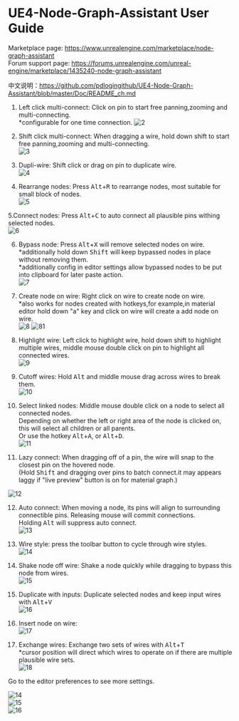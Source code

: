 # UE4-Node-Graph-Assistant User Guide

Marketplace page: https://www.unrealengine.com/marketplace/node-graph-assistant  
Forum support page: https://forums.unrealengine.com/unreal-engine/marketplace/1435240-node-graph-assistant  

中文说明：https://github.com/pdlogingithub/UE4-Node-Graph-Assistant/blob/master/Doc/README_ch.md  

1. Left click multi-connect: Click on pin to start free panning,zooming and multi-connecting.  
*configurable for one time connection.
![2](Resource/1.4/click_pan_multi-connect.gif)

2. Shift click multi-connect: When dragging a wire, hold down shift to start free panning,zooming and multi-connecting.  
![3](Resource/1.4/shift_pan_multi-connect.gif)

3. Dupli-wire: Shift click or drag on pin to duplicate wire.  
![4](Resource/1.4/dupli_wire.gif)

4. Rearrange nodes: Press <kbd>Alt</kbd>+<kbd>R</kbd> to rearrange nodes, most suitable for small block of nodes.   
![5](Resource/1.4/rearrange.gif)

5.Connect nodes: Press <kbd>Alt</kbd>+<kbd>C</kbd> to auto connect all plausible pins withing selected nodes.  
![6](Resource/connectnodes.gif)  

6. Bypass node: Press <kbd>Alt</kbd>+<kbd>X</kbd> will remove selected nodes on wire.  
*additionally hold down <kbd>Shift</kbd> will keep bypassed nodes in place without removing them.  
*additionally config in editor settings allow bypassed nodes to be put into clipboard for later paste action.  
![7](Resource/1.4/bypass.gif)

7. Create node on wire: Right click on wire to create node on wire.  
*also works for nodes created with hotkeys,for example,in material editor hold down "a" key and click on wire will create a add node on wire.  
![8](Resource/1.4/insert.gif)
![81](Resource/insertnodehotkey.gif)

8. Highlight wire: Left click to highlight wire, hold down shift to highlight multiple wires, middle mouse double click on pin to highlight all connected wires.  
![9](Resource/1.4/highlight.gif)

9. Cutoff wires: Hold <kbd>Alt</kbd> and middle mouse drag across wires to break them.  
![10](Resource/1.4/cutoff.gif)

10. Select linked nodes: Middle mouse double click on a node to select all connected nodes.  
Depending on whether the left or right area of the node is clicked on, this will select all children or all parents.  
Or use the hotkey <kbd>Alt</kbd>+<kbd>A</kbd>, or <kbd>Alt</kbd>+<kbd>D</kbd>.  
![11](Resource/1.4/select_linked.gif)

11. Lazy connect: When dragging off of a pin, the wire will snap to the closest pin on the hovered node.  
(Hold <kbd>Shift</kbd> and dragging over pins to batch connect.it may appears laggy if "live preview" button is on for material graph.) 
 
 ![12](Resource/1.5/lazy_connect.gif)
 
12. Auto connect: When moving a node, its pins will align to surrounding connectible pins. Releasing mouse will commit connections.  
Holding <kbd>Alt</kbd> will suppress auto connect.   
![13](Resource/1.5/auto_connect.gif)

13. Wire style: press the toolbar button to cycle through wire styles.  
![14](Resource/1.5/wire_style.gif)

14. Shake node off wire: Shake a node quickly while dragging to bypass this node from wires.  
![15](Resource/1.6/shake_node_off_wire.gif)

15. Duplicate with inputs: Duplicate selected nodes and keep input wires with <kbd>Alt</kbd>+<kbd>V</kbd>  
![16](Resource/1.6/dupli_node_with_input.gif)

16. Insert node on wire:  
![17](Resource/1.6/insert_node_on_wire.gif)

17.  Exchange wires: Exchange two sets of wires with <kbd>Alt</kbd>+<kbd>T</kbd>  
*cursor position will direct which wires to operate on if there are multiple plausible wire sets.  
![18](Resource/1.6/exchange_wires.gif)

Go to the editor preferences to see more settings.

![14](Resource/1.5/instruction_plugin.png)  
![15](Resource/1.5/instruction_keybind.png)  
![16](Resource/1.5/instruction_config.png)  
